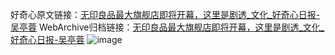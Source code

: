 好奇心原文链接：[无印良品最大旗舰店即将开幕，这里是剧透_文化_好奇心日报-吴亭蓉](https://www.qdaily.com/articles/3352.html)
WebArchive归档链接：[无印良品最大旗舰店即将开幕，这里是剧透_文化_好奇心日报-吴亭蓉](http://web.archive.org/web/20190623152027/https://www.qdaily.com/articles/3352.html)
![image](http://ww3.sinaimg.cn/large/007d5XDply1g3vesdea1hj30u052skjl)
